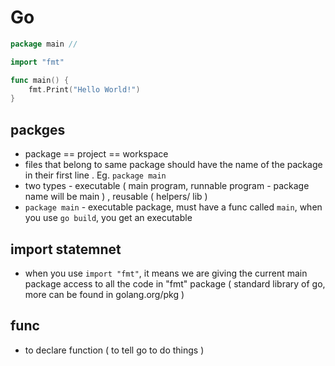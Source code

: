 # Go

```go
package main //

import "fmt"

func main() {
	fmt.Print("Hello World!")
}
```

## packges
* package == project == workspace
* files that belong to same package should have the name of the package in their first line . Eg. `package main`
* two types - executable ( main program, runnable program - package name will be main ) , reusable ( helpers/ lib )
* `package main` - executable package, must have a func called `main`, when you use `go build`, you get an executable

## import statemnet
* when you use `import "fmt"`, it means we are giving the current main package access to all the code in "fmt" package ( standard library of go, more can be found in golang.org/pkg )

## func
* to declare function ( to tell go to do things )
